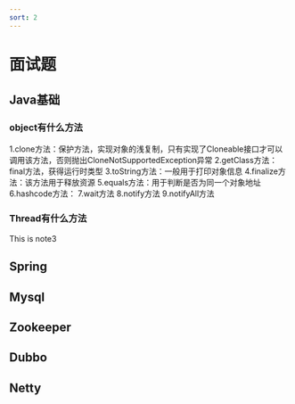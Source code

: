 ```yaml
---
sort: 2
---
```


# 面试题
## Java基础

### object有什么方法
1.clone方法：保护方法，实现对象的浅复制，只有实现了Cloneable接口才可以调用该方法，否则抛出CloneNotSupportedException异常
2.getClass方法：final方法，获得运行时类型
3.toString方法：一般用于打印对象信息
4.finalize方法：该方法用于释放资源
5.equals方法：用于判断是否为同一个对象地址
6.hashcode方法：
7.wait方法
8.notify方法
9.notifyAll方法


### Thread有什么方法
This is note3

## Spring

## Mysql

## Zookeeper

## Dubbo

## Netty
